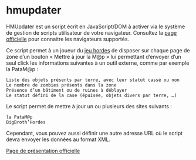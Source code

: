 hmupdater
=========

HMUpdater est un script écrit en JavaScript/DOM à activer via le système de gestion de scripts utilisateur de votre navigateur.
Consultez la [page officielle](http://dev.webnaute.net/Applications/HMUpdater/) pour connaitre les navigateurs supportés.

Ce script permet à un joueur du [jeu hordes](http://www.hordes.fr/) de disposer sur chaque page de zone d’un bouton « Mettre à jour la M@p » lui permettant d’envoyer d’un seul click les informations suivantes à un outil externe, comme par exemple la PataM@p :

    Liste des objets présents par terre, avec leur statut cassé ou non
    Le nombre de zombies présents dans la zone
    Présence d’un bâtiment ou de ruines à déblayer
    Le statut défini de la case (épuisée, objets divers par terre, …)

Le script permet de mettre à jour un ou plusieurs des sites suivants :

    la PataM@p
    BigBroth’Hordes

Cependant, vous pouvez aussi définir une autre adresse URL où le script devra envoyer les données au format XML.

[Page de présentation officielle](http://dev.webnaute.net/Applications/HMUpdater/)
